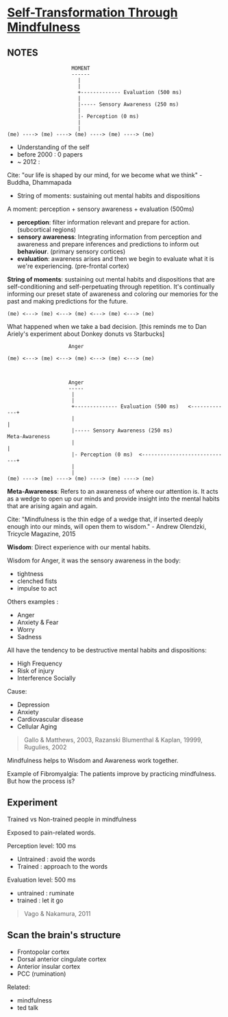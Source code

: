 # [Self-Transformation Through Mindfulness](https://www.youtube.com/watch?v=1nP5oedmzkM)


## NOTES


                         MOMENT
                         ------
                           |
                           |
                           +------------- Evaluation (500 ms)
                           |
                           |----- Sensory Awareness (250 ms)
                           |
                           |- Perception (0 ms)
                           |
                           |
    (me) ----> (me) ----> (me) ----> (me) ----> (me)



- Understanding of the self
- before 2000 : 0 papers
- ~ 2012 :

Cite:
    "our life is shaped by our mind, for we become what we think"
    - Buddha, Dhammapada

- String of moments: sustaining out mental habits and dispositions

A moment: perception + sensory awareness + evaluation (500ms)

- **perception**: filter information relevant and prepare for action.
  (subcortical regions)
- **sensory awareness**: Integrating information from perception and awareness
  and prepare inferences and predictions to inform out **behaviour**.
  (primary sensory cortices)
- **evaluation**: awareness arises and then we begin to evaluate what it is
  we're experiencing. (pre-frontal cortex)


**String of moments**: sustaining out mental habits and dispositions that are
self-conditioning and self-perpetuating through repetition. It's continually
informing our preset state of awareness and coloring our memories for the past
and making predictions for the future.


    (me) <---> (me) <---> (me) <---> (me) <---> (me)

What happened when we take a bad decision. [this reminds me to Dan Ariely's experiment about Donkey donuts vs Starbucks]



                        Anger

    (me) <---> (me) <---> (me) <---> (me) <---> (me)



                        Anger
                        -----
                         |
                         |
                         +-------------- Evaluation (500 ms)   <-------------+
                         |                                                   |
                         |----- Sensory Awareness (250 ms)            Meta-Awareness
                         |                                                   |
                         |- Perception (0 ms)  <-----------------------------+
                         |
                         |
    (me) ----> (me) ----> (me) ----> (me) ----> (me)



**Meta-Awareness**: Refers to an awareness of where our attention is. It acts
as a wedge to open up our minds and provide insight into the mental habits that
are arising again and again.


Cite:
    "Mindfulness is the thin edge of a wedge that, if inserted deeply enough
    into our minds, will open them to wisdom."
    - Andrew Olendzki, Tricycle Magazine, 2015


**Wisdom**: Direct experience with our mental habits.


Wisdom for Anger, it was the sensory awareness in the body:

- tightness
- clenched fists
- impulse to act


Others examples :

- Anger
- Anxiety & Fear
- Worry
- Sadness

All have the tendency to be destructive mental habits and dispositions:

- High Frequency
- Risk of injury
- Interference Socially

Cause:

- Depression
- Anxiety
- Cardiovascular disease
- Cellular Aging

> Gallo & Matthews, 2003, Razanski
> Blumenthal & Kaplan, 19999, Rugulies, 2002

Mindfulness helps to Wisdom and Awareness work together.


Example of Fibromyalgia: The patients improve by practicing mindfulness. But
how the process is?


## Experiment

Trained vs Non-trained people in mindfulness


Exposed to pain-related words.

Perception level: 100 ms

- Untrained : avoid the words
- Trained : approach to the words

Evaluation level: 500 ms

- untrained : ruminate
- trained : let it go


> Vago & Nakamura, 2011


## Scan the brain's structure


- Frontopolar cortex
- Dorsal anterior cingulate cortex
- Anterior insular cortex
- PCC (rumination)


Related:

- mindfulness
- ted talk

